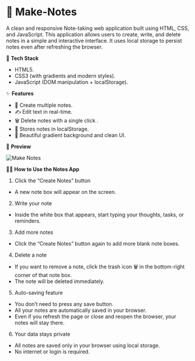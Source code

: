 # 📝 Make-Notes

A clean and responsive Note-taking web application built using HTML, CSS, and JavaScript. This application allows users to create, write, and delete notes in a simple and interactive interface. It uses local storage to persist notes even after refreshing the browser.

🔧 <b>Tech Stack</b>

- HTML5.  
- CSS3 (with gradients and modern styles).  
- JavaScript (DOM manipulation + localStorage).

✨ <b>Features</b>

- 📄 Create multiple notes.  
- ✍️ Edit text in real-time.  
- 🗑️ Delete notes with a single click . 
- 💾 Stores notes in localStorage. 
- 🎨 Beautiful gradient background and clean UI.  

📸 <b>Preview</b>

![Make Notes](https://github.com/user-attachments/assets/ff00fbc2-33f2-48c9-8b78-643852defe44)

🧑‍💻 <b>How to Use the Notes App</b>

1. Click the “Create Notes” button
 - A new note box will appear on the screen.
2. Write your note
 - Inside the white box that appears, start typing your thoughts, tasks, or reminders.
3. Add more notes
 - Click the “Create Notes” button again to add more blank note boxes.
4. Delete a note
 - If you want to remove a note, click the trash icon 🗑️ in the bottom-right corner of that note box.
 - The note will be deleted immediately.
5. Auto-saving feature
 - You don’t need to press any save button.
 - All your notes are automatically saved in your browser.
 - Even if you refresh the page or close and reopen the browser, your notes will stay there.
6. Your data stays private
 - All notes are saved only in your browser using local storage.
 - No internet or login is required.
